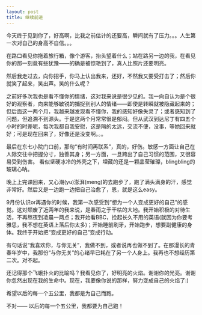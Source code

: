 ```yaml
---
layout: post
title: 继续前进
---
```

今天终于见到你了，好高啊，比我之前估计的还要高，瞬间就有了压力。。。人生第一次对自己的身高不自信。。。

在路口看见你拖着旅行箱，像个游客，抬头望着什么；站在路另一边的我，在看见你的那一刻竟有些犹豫——的确是被惊艳到了，真人比照片还要明亮。

然后我走过去，向你招手，你马上认出我来，还好，不然我又要受打击了；然后你就笑了起来，笑出声。笑的什么呢？

之前好多次我也是看不懂你的情绪，这对我来说是很少见的。我一向自认为是个很好的观察者，向来能够敏锐的捕捉到别人的情绪——即使是转瞬就被隐藏起来的；但后面这一两个月，我越来越发现看不懂你，我的感知好像失灵了；或者感知到了问题，但追溯不到源头。于是这两个月常常很是郁闷。但从武汉到达尼丁有四五个小时的时差呢，每次我都自我安慰，这是隔的太远，交流不便，没事，等她回来就好；可是现在回来了，好像还是没变啊。。。

最后在东七小院门口前，那句“有时间再联系”，真的，好伤。敏感一方面让自己在人际交往中把握分寸，独善其身；另一方面，一旦跨出了自己习惯的范围，又很容易受到伤害。
看似坚硬冰冷的外壳之下，埋藏的还是一颗晶莹璀璨，blingbling的玻璃心呐。

晚上上完课回来，又心潮(yu)澎湃(meng)的去跑步了，跑了满头满身的汗，感觉非常好。然后又是一边跑一边把自己治愈了，恩，就是这么easy。

9月份认识or再遇你的时候，我第一次感受到“想为一个人变成更好的自己”的感觉。这对颓废了近两年的我来说，是春雨之于干枯的大地。我开始积极的对待生活，不再熬夜到凌晨一两点；我开始看BBC，捡起长久不用的英语(就因为你要考雅思，我不想在英语上落后你太多)；开始睡前刷牙，开始跑步，想要副健康的身体。我终于开始把“变成更好的自己”变成行动。<br>

有句话说“我喜欢你，与你无关”，我做不到，或者说再也做不到了。在那漫长的青春年岁中，我那份“与你无关”的心绪早已耗在了另一个人身上。我再也不想经历第二次。对不起。

还记得那个飞蛾扑火的比喻吗？我看见你了，好明亮的火焰。谢谢你的光亮。谢谢你忽然出现在我的生命中。现在，我要像你说的那样，努力变成自己的火焰了:)

希望以后的每一个五公里，我都是为自己而跑。


不对——
以后的每一个五公里，我都要为自己跑！
